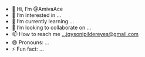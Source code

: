 - 👋 Hi, I’m @AmivaAce
- 👀 I’m interested in ...
- 🌱 I’m currently learning ...
- 💞️ I’m looking to collaborate on ...
- 📫 How to reach me ...jqysonipildereyes@gmail.com
- 😄 Pronouns: ...
- ⚡ Fun fact: ...

<!---
OnefairAce/OnefairAce is a ✨ special ✨ repository because its `README.md` (this file) appears on your GitHub profile.
You can click the Preview link to take a look at your changes.
--->
